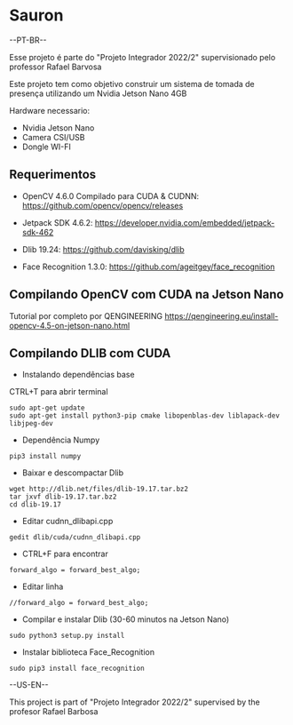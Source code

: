 # Sauron

--PT-BR--


 
Esse projeto é parte do "Projeto Integrador 2022/2" supervisionado pelo professor Rafael Barvosa

Este projeto tem como objetivo construir um sistema de tomada de presença utilizando um Nvidia Jetson Nano 4GB



Hardware necessario:

- Nvidia Jetson Nano
- Camera CSI/USB
- Dongle WI-FI


## Requerimentos 

- OpenCV 4.6.0 Compilado para  CUDA & CUDNN: 
https://github.com/opencv/opencv/releases

- Jetpack SDK 4.6.2: 
https://developer.nvidia.com/embedded/jetpack-sdk-462

- Dlib 19.24: 
https://github.com/davisking/dlib

- Face Recognition 1.3.0: 
https://github.com/ageitgey/face_recognition



## Compilando OpenCV com CUDA na Jetson Nano

Tutorial por completo por QENGINEERING
https://qengineering.eu/install-opencv-4.5-on-jetson-nano.html

## Compilando DLIB com CUDA

- Instalando dependências base

CTRL+T para abrir terminal

```
sudo apt-get update
sudo apt-get install python3-pip cmake libopenblas-dev liblapack-dev libjpeg-dev
```
- Dependência Numpy
```
pip3 install numpy
```
- Baixar e descompactar Dlib
```
wget http://dlib.net/files/dlib-19.17.tar.bz2 
tar jxvf dlib-19.17.tar.bz2
cd dlib-19.17
```
- Editar cudnn_dlibapi.cpp 
```
gedit dlib/cuda/cudnn_dlibapi.cpp
```

- CTRL+F para encontrar 
```
forward_algo = forward_best_algo;
```

- Editar linha
```
//forward_algo = forward_best_algo;
```
- Compilar e instalar Dlib (30-60 minutos na Jetson Nano)
```
sudo python3 setup.py install
```

- Instalar biblioteca Face_Recognition
```
sudo pip3 install face_recognition
```


--US-EN--

This project is part of "Projeto Integrador 2022/2" supervised by the profesor Rafael Barbosa
